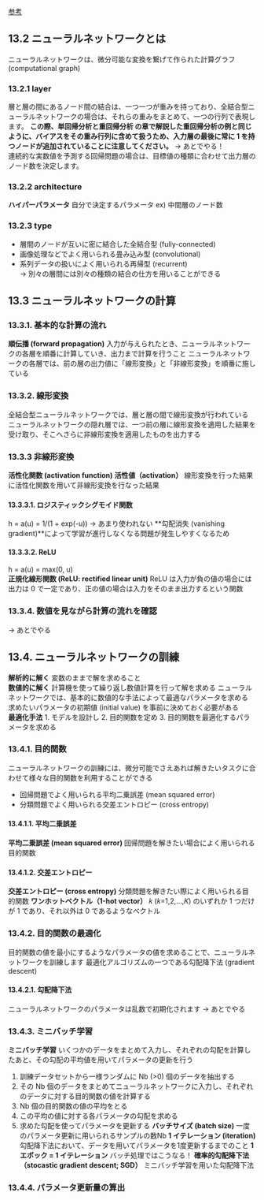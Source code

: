 [参考](https://tutorials.chainer.org/ja/13_Basics_of_Neural_Networks.html)

## 13.2 ニューラルネットワークとは
ニューラルネットワークは、微分可能な変換を繋げて作られた計算グラフ (computational graph) 
### 13.2.1 layer
層と層の間にあるノード間の結合は、一つ一つが重みを持っており、全結合型ニューラルネットワークの場合は、それらの重みをまとめて、一つの行列で表現します。
**この際、単回帰分析と重回帰分析 の章で解説した重回帰分析の例と同じように、バイアスをその重み行列に含めて扱うため、入力層の最後に常に 1 を持つノードが追加されていることに注意してください。**
→ あとでやる！  
連続的な実数値を予測する回帰問題の場合は、目標値の種類に合わせて出力層のノード数を決定します。
### 13.2.2 architecture
**ハイパーパラメータ** 自分で決定するパラメータ ex) 中間層のノード数
### 13.2.3 type
- 層間のノードが互いに密に結合した全結合型 (fully-connected)
- 画像処理などでよく用いられる畳み込み型 (convolutional)
- 系列データの扱いによく用いられる再帰型 (recurrent)   
→ 別々の層間には別々の種類の結合の仕方を用いることができる

## 13.3 ニューラルネットワークの計算
### 13.3.1. 基本的な計算の流れ
**順伝播 (forward propagation)** 入力が与えられたとき、ニューラルネットワークの各層を順番に計算していき、出力まで計算を行うこと
ニューラルネットワークの各層では、前の層の出力値に「線形変換」と「非線形変換」を順番に施している
### 13.3.2. 線形変換
全結合型ニューラルネットワークでは、層と層の間で線形変換が行われている
ニューラルネットワークの隠れ層では、一つ前の層に線形変換を適用した結果を受け取り、そこへさらに非線形変換を適用したものを出力する
### 13.3.3 非線形変換
**活性化関数 (activation function)**
**活性値（activation）**
線形変換を行った結果に活性化関数を用いて非線形変換を行なった結果
#### 13.3.3.1. ロジスティックシグモイド関数
h = a(u) = 1/(1 + exp(-u))
→ あまり使われない
**勾配消失 (vanishing gradient)**によって学習が進行しなくなる問題が発生しやすくなるため
#### 13.3.3.2. ReLU
h = a(u) = max(0, u)  
**正規化線形関数 (ReLU: rectified linear unit)** 
ReLU は入力が負の値の場合には出力は 0 で一定であり、正の値の場合は入力をそのまま出力するという関数
### 13.3.4. 数値を見ながら計算の流れを確認
→ あとでやる
## 13.4. ニューラルネットワークの訓練
**解析的に解く** 変数のままで解を求めること  
**数値的に解く** 計算機を使って繰り返し数値計算を行って解を求める
ニューラルネットワークでは、基本的に数値的な手法によって最適なパラメータを求める
求めたいパラメータの初期値 (initial value) を事前に決めておく必要がある  
**最適化手法** 1. モデルを設計し 2. 目的関数を定め 3. 目的関数を最適化するパラメータを求める
### 13.4.1. 目的関数
ニューラルネットワークの訓練には、微分可能でさえあれば解きたいタスクに合わせて様々な目的関数を利用することができる
- 回帰問題でよく用いられる平均二乗誤差 (mean squared error)
- 分類問題でよく用いられる交差エントロピー (cross entropy)
#### 13.4.1.1. 平均二乗誤差
**平均二乗誤差 (mean squared error)** 回帰問題を解きたい場合によく用いられる目的関数
#### 13.4.1.2. 交差エントロピー
**交差エントロピー (cross entropy)** 分類問題を解きたい際によく用いられる目的関数
**ワンホットベクトル（1-hot vector）** 𝑘 (𝑘=1,2,…,𝐾)  のいずれか 1 つだけが 1 であり、それ以外は 0 であるようなベクトル  
### 13.4.2. 目的関数の最適化
目的関数の値を最小にするようなパラメータの値を求めることで、ニューラルネットワークを訓練します
最適化アルゴリズムの一つである勾配降下法 (gradient descent) 
#### 13.4.2.1. 勾配降下法
ニューラルネットワークのパラメータは乱数で初期化されます
→ あとでやる
### 13.4.3. ミニバッチ学習
**ミニバッチ学習** いくつかのデータをまとめて入力し、それぞれの勾配を計算したあと、その勾配の平均値を用いてパラメータの更新を行う
1. 訓練データセットから一様ランダムに Nb (>0) 個のデータを抽出する
2. その Nb 個のデータをまとめてニューラルネットワークに入力し、それぞれのデータに対する目的関数の値を計算する
3. Nb 個の目的関数の値の平均をとる
4. この平均の値に対する各パラメータの勾配を求める
5. 求めた勾配を使ってパラメータを更新する
**バッチサイズ (batch size)** 一度のパラメータ更新に用いられるサンプルの数Nb
**1 イテレーション (iteration)** 勾配降下法において、データを用いてパラメータを1度更新するまでのこと
**1 エポック = 1 イテレーション** バッチ処理ではこうなる！
**確率的勾配降下法（stocastic gradient descent; SGD）** ミニバッチ学習を用いた勾配降下法
### 13.4.4. パラメータ更新量の算出
